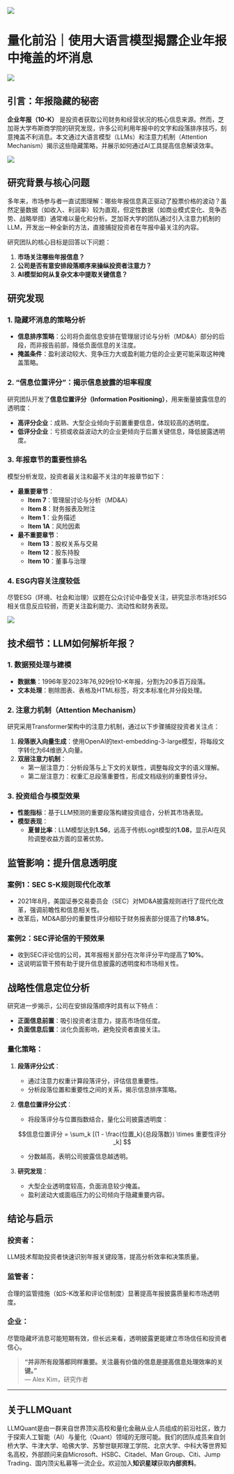 ![](https://fastly.jsdelivr.net/gh/bucketio/img11@main/2024/10/21/1729466068183-23134fce-3131-4262-b18c-f378d71af4f6.gif)

# 量化前沿｜使用大语言模型揭露企业年报中掩盖的坏消息

![](https://fastly.jsdelivr.net/gh/bucketio/img9@main/2024/10/20/1729465031968-b3c8959e-1d37-4b8a-91b1-b0b0dfe25143.png)


## 引言：年报隐藏的秘密

**企业年报（10-K）** 是投资者获取公司财务和经营状况的核心信息来源。然而，芝加哥大学布斯商学院的研究发现，许多公司利用年报中的文字和段落排序技巧，刻意掩盖不利消息。本文通过大语言模型（LLMs）和注意力机制（Attention Mechanism）揭示这些隐藏策略，并展示如何通过AI工具提高信息解读效率。


![](https://fastly.jsdelivr.net/gh/bucketio/img7@main/2024/12/22/1734887309221-84b023dd-771a-4cdc-8eb1-e1a3bdeb4ea9.png)


## 研究背景与核心问题

多年来，市场参与者一直试图理解：哪些年报信息真正驱动了股票价格的波动？虽然定量数据（如收入、利润率）较为直观，但定性数据（如商业模式变化、竞争态势、战略举措）通常难以量化和分析。芝加哥大学的团队通过引入注意力机制的LLM，开发出一种全新的方法，直接捕捉投资者在年报中最关注的内容。


研究团队的核心目标是回答以下问题：  
1. **市场关注哪些年报信息？**  
2. **公司是否有意安排段落顺序来操纵投资者注意力？**  
3. **AI模型如何从复杂文本中提取关键信息？**  


## 研究发现

### 1. **隐藏坏消息的策略分析**
- **信息排序策略**：公司将负面信息安排在管理层讨论与分析（MD&A）部分的后段，而非报告前部，降低负面信息的关注度。  
- **掩盖条件**：盈利波动较大、竞争压力大或盈利能力低的企业更可能采取这种掩盖策略。  

### 2. **“信息位置评分”：揭示信息披露的坦率程度**
研究团队开发了**信息位置评分（Information Positioning）**，用来衡量披露信息的透明度：  
- **高评分企业**：成熟、大型企业倾向于前置重要信息，体现较高的透明度。  
- **低评分企业**：亏损或收益波动大的企业更倾向于后置关键信息，降低披露透明度。  

### 3. **年报章节的重要性排名**
模型分析发现，投资者最关注和最不关注的年报章节如下：  
- **最重要章节**：
  - **Item 7**：管理层讨论与分析（MD&A）  
  - **Item 8**：财务报表及附注  
  - **Item 1**：业务描述  
  - **Item 1A**：风险因素  
- **最不重要章节**：
  - **Item 13**：股权关系与交易  
  - **Item 12**：股东持股  
  - **Item 10**：董事与治理  

### 4. **ESG内容关注度较低**
尽管ESG（环境、社会和治理）议题在公众讨论中备受关注，研究显示市场对ESG相关信息反应较弱，而更关注盈利能力、流动性和财务表现。


![](https://fastly.jsdelivr.net/gh/bucketio/img19@main/2024/12/22/1734887357477-30ebb089-dffb-4797-97b3-29a92d7d543c.png)


## 技术细节：LLM如何解析年报？

### 1. **数据预处理与建模**
- **数据集**：1996年至2023年76,929份10-K年报，分割为20多百万段落。  
- **文本处理**：剔除图表、表格及HTML标签，将文本标准化并分段处理。  

### 2. **注意力机制（Attention Mechanism）**
研究采用Transformer架构中的注意力机制，通过以下步骤捕捉投资者关注点：  
1. **段落嵌入向量生成**：使用OpenAI的text-embedding-3-large模型，将每段文字转化为64维嵌入向量。  
2. **双层注意力机制**：  
   - 第一层注意力：分析段落与上下文的关联性，调整每段文字的语义理解。  
   - 第二层注意力：权重汇总段落重要性，形成文档级别的重要性评分。  

### 3. **投资组合与模型效果**
- **性能指标**：基于LLM预测的重要段落构建投资组合，分析其市场表现。  
- **模型表现**：
  - **夏普比率**：LLM模型达到**1.56**，远高于传统Logit模型的**1.08**，显示AI在风险调整收益方面的显著优势。  

## 监管影响：提升信息透明度

### **案例1：SEC S-K规则现代化改革**
- 2021年8月，美国证券交易委员会（SEC）对MD&A披露规则进行了现代化改革，强调前瞻性和信息相关性。  
- 改革后，MD&A部分的重要性评分相较于财务报表部分提高了约**18.8%**。  

### **案例2：SEC评论信的干预效果**
- 收到SEC评论信的公司，其年报相关部分在次年评分平均提高了**10%**。  
- 这说明监管干预有助于提升信息披露的透明度和市场相关性。  

## 战略性信息定位分析

研究进一步揭示，公司在安排段落顺序时具有以下特点：
- **正面信息前置**：吸引投资者注意力，提高市场信任度。  
- **负面信息后置**：淡化负面影响，避免投资者直接关注。  

### **量化策略**：
1. **段落评分公式**：
   - 通过注意力权重计算段落评分，评估信息重要性。  
   - 分析段落位置和重要性之间的关系，揭示信息排序策略。  

2. **信息位置评分公式**：
   - 将段落评分与位置指数结合，量化公司披露透明度：  
   
   $$信息位置评分 = \sum_k [(1 - \frac{位置_k}{总段落数}) \times 重要性评分_k] $$
   
   - 分数越高，表明公司披露信息越透明。  

3. **研究发现**：  
   - 大型企业透明度较高，负面消息较少掩盖。  
   - 盈利波动大或面临压力的公司倾向于隐藏重要内容。


## 结论与启示

### **投资者**：  
LLM技术帮助投资者快速识别年报关键段落，提高分析效率和决策质量。  

### **监管者**：  
合理的监管措施（如S-K改革和评论信制度）显著提高年报披露质量和市场透明度。  

### **企业**：  
尽管隐藏坏消息可能短期有效，但长远来看，透明披露更能建立市场信任和投资者信心。

> **“并非所有段落都同样重要。关注最有价值的信息是提高信息处理效率的关键。”**  
— Alex Kim，研究作者 
---

## 关于LLMQuant

LLMQuant是由一群来自世界顶尖高校和量化金融从业人员组成的前沿社区，致力于探索人工智能（AI）与量化（Quant）领域的无限可能。我们的团队成员来自剑桥大学、牛津大学、哈佛大学、苏黎世联邦理工学院、北京大学、中科大等世界知名高校，外部顾问来自Microsoft、HSBC、Citadel、Man Group、Citi、Jump Trading、国内顶尖私募等一流企业。欢迎加入**知识星球**获取**内部资料**。






